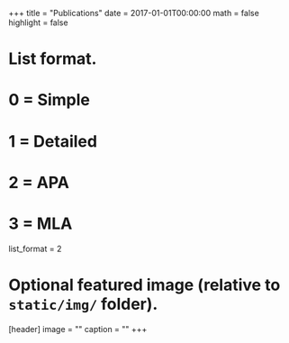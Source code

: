 +++
title = "Publications"
date = 2017-01-01T00:00:00
math = false
highlight = false

# List format.
#   0 = Simple
#   1 = Detailed
#   2 = APA
#   3 = MLA

list_format = 2

# Optional featured image (relative to `static/img/` folder).
[header]
image = ""
caption = ""
+++
